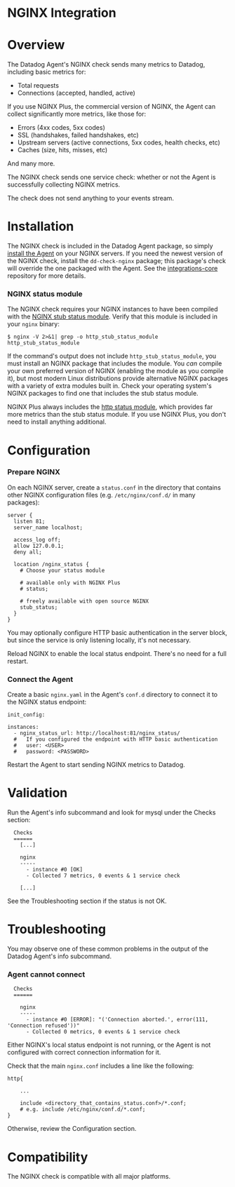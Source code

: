# NGINX Integration

# Overview

The Datadog Agent's NGINX check sends many metrics to Datadog, including basic metrics for:

* Total requests
* Connections (accepted, handled, active)

If you use NGINX Plus, the commercial version of NGINX, the Agent can collect significantly more metrics, like those for:

* Errors (4xx codes, 5xx codes)
* SSL (handshakes, failed handshakes, etc)
* Upstream servers (active connections, 5xx codes, health checks, etc)
* Caches (size, hits, misses, etc)

And many more.

The NGINX check sends one service check: whether or not the Agent is successfully collecting NGINX metrics.

The check does not send anything to your events stream.

# Installation

The NGINX check is included in the Datadog Agent package, so simply [install the Agent](https://app.datadoghq.com/account/settings#agent) on your NGINX servers. If you need the newest version of the NGINX check, install the `dd-check-nginx` package; this package's check will override the one packaged with the Agent. See the [integrations-core](https://github.com/DataDog/integrations-core#installing-the-integrations) repository for more details.

### NGINX status module

The NGINX check requires your NGINX instances to have been compiled with the [NGINX stub status module](http://nginx.org/en/docs/http/ngx_http_stub_status_module.html). Verify that this module is included in your `nginx` binary:

```
$ nginx -V 2>&1| grep -o http_stub_status_module
http_stub_status_module
```

If the command's output does not include `http_stub_status_module`, you must install an NGINX package that includes the module. You _can_ compile your own preferred version of NGINX (enabling the module as you compile it), but most modern Linux distributions provide alternative NGINX packages with a variety of extra modules built in. Check your operating system's NGINX packages to find one that includes the stub status module.

NGINX Plus always includes the [http status module](http://nginx.org/en/docs/http/ngx_http_status_module.html), which provides far more metrics than the stub status module. If you use NGINX Plus, you don't need to install anything additional.

# Configuration

### Prepare NGINX

On each NGINX server, create a `status.conf` in the directory that contains other NGINX configuration files (e.g. `/etc/nginx/conf.d/` in many packages):

```
server {
  listen 81;
  server_name localhost;

  access_log off;
  allow 127.0.0.1;
  deny all;

  location /nginx_status {
    # Choose your status module

    # available only with NGINX Plus
    # status;

    # freely available with open source NGINX
    stub_status;
  }
}
```

You may optionally configure HTTP basic authentication in the server block, but since the service is only listening locally, it's not necessary.

Reload NGINX to enable the local status endpoint. There's no need for a full restart.

### Connect the Agent

Create a basic `nginx.yaml` in the Agent's `conf.d` directory to connect it to the NGINX status endpoint:

```
init_config:

instances:
  - nginx_status_url: http://localhost:81/nginx_status/
  #   If you configured the endpoint with HTTP basic authentication
  #   user: <USER>
  #   password: <PASSWORD>
```

Restart the Agent to start sending NGINX metrics to Datadog.

# Validation

Run the Agent's info subcommand and look for mysql under the Checks section:

```
  Checks
  ======
    [...]

    nginx
    -----
      - instance #0 [OK]
      - Collected 7 metrics, 0 events & 1 service check

    [...]
```

See the Troubleshooting section if the status is not OK.

# Troubleshooting

You may observe one of these common problems in the output of the Datadog Agent's info subcommand.

### Agent cannot connect
```
  Checks
  ======
  
    nginx
    -----
      - instance #0 [ERROR]: "('Connection aborted.', error(111, 'Connection refused'))"
      - Collected 0 metrics, 0 events & 1 service check
```

Either NGINX's local status endpoint is not running, or the Agent is not configured with correct connection information for it.

Check that the main `nginx.conf` includes a line like the following:

```
http{
	
	...

	include <directory_that_contains_status.conf>/*.conf;
	# e.g. include /etc/nginx/conf.d/*.conf;
}
```

Otherwise, review the Configuration section.

# Compatibility

The NGINX check is compatible with all major platforms.
